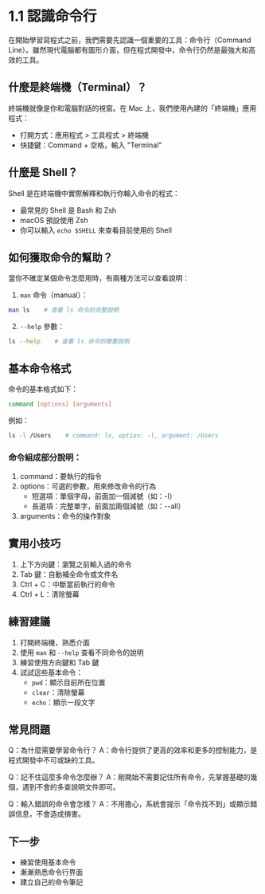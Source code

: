 # 1.1 認識命令行

在開始學習寫程式之前，我們需要先認識一個重要的工具：命令行（Command Line）。雖然現代電腦都有圖形介面，但在程式開發中，命令行仍然是最強大和高效的工具。

## 什麼是終端機（Terminal）？

終端機就像是你和電腦對話的視窗。在 Mac 上，我們使用內建的「終端機」應用程式：

- 打開方式：應用程式 > 工具程式 > 終端機
- 快捷鍵：Command + 空格，輸入 "Terminal"

## 什麼是 Shell？

Shell 是在終端機中實際解釋和執行你輸入命令的程式：

- 最常見的 Shell 是 Bash 和 Zsh
- macOS 預設使用 Zsh
- 你可以輸入 `echo $SHELL` 來查看目前使用的 Shell

## 如何獲取命令的幫助？

當你不確定某個命令怎麼用時，有兩種方法可以查看說明：

1. `man` 命令（manual）：
```bash
man ls    # 查看 ls 命令的完整說明
```

2. `--help` 參數：
```bash
ls --help    # 查看 ls 命令的簡要說明
```

## 基本命令格式

命令的基本格式如下：

```bash
command [options] [arguments]
```

例如：
```bash
ls -l /Users    # command: ls, option: -l, argument: /Users
```

### 命令組成部分說明：

1. command：要執行的指令
2. options：可選的參數，用來修改命令的行為
   - 短選項：單個字母，前面加一個減號（如：-l）
   - 長選項：完整單字，前面加兩個減號（如：--all）
3. arguments：命令的操作對象

## 實用小技巧

1. 上下方向鍵：瀏覽之前輸入過的命令
2. Tab 鍵：自動補全命令或文件名
3. Ctrl + C：中斷當前執行的命令
4. Ctrl + L：清除螢幕

## 練習建議

1. 打開終端機，熟悉介面
2. 使用 `man` 和 `--help` 查看不同命令的說明
3. 練習使用方向鍵和 Tab 鍵
4. 試試這些基本命令：
   - `pwd`：顯示目前所在位置
   - `clear`：清除螢幕
   - `echo`：顯示一段文字

## 常見問題

Q：為什麼需要學習命令行？
A：命令行提供了更高的效率和更多的控制能力，是程式開發中不可或缺的工具。

Q：記不住這麼多命令怎麼辦？
A：剛開始不需要記住所有命令，先掌握基礎的幾個，遇到不會的多查說明文件即可。

Q：輸入錯誤的命令會怎樣？
A：不用擔心，系統會提示「命令找不到」或顯示錯誤信息，不會造成損害。

## 下一步

- 練習使用基本命令
- 漸漸熟悉命令行界面
- 建立自己的命令筆記 